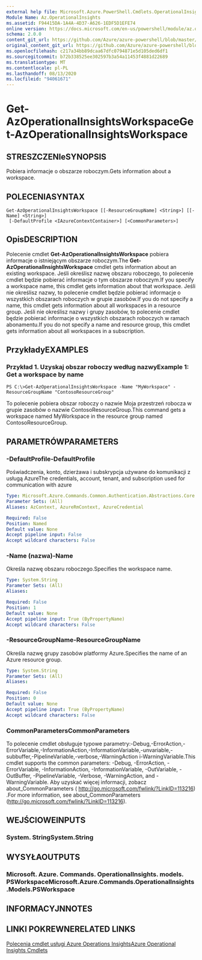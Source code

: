 ```yaml
---
external help file: Microsoft.Azure.PowerShell.Cmdlets.OperationalInsights.dll-Help.xml
Module Name: Az.OperationalInsights
ms.assetid: F94415DA-1A4A-4D37-A626-1EDF5D1EFE74
online version: https://docs.microsoft.com/en-us/powershell/module/az.operationalinsights/get-azoperationalinsightsworkspace
schema: 2.0.0
content_git_url: https://github.com/Azure/azure-powershell/blob/master/src/OperationalInsights/OperationalInsights/help/Get-AzOperationalInsightsWorkspace.md
original_content_git_url: https://github.com/Azure/azure-powershell/blob/master/src/OperationalInsights/OperationalInsights/help/Get-AzOperationalInsightsWorkspace.md
ms.openlocfilehash: c217a34bb89dcaa67dfc0794871e5d105ded6df1
ms.sourcegitcommit: b72b338525ee302597b3a54a11453f4881d22689
ms.translationtype: MT
ms.contentlocale: pl-PL
ms.lasthandoff: 08/13/2020
ms.locfileid: "94061671"
---
```

# <span data-ttu-id="776e0-101">Get-AzOperationalInsightsWorkspace</span><span class="sxs-lookup"><span data-stu-id="776e0-101">Get-AzOperationalInsightsWorkspace</span></span>

## <span data-ttu-id="776e0-102">STRESZCZENIe</span><span class="sxs-lookup"><span data-stu-id="776e0-102">SYNOPSIS</span></span>
<span data-ttu-id="776e0-103">Pobiera informacje o obszarze roboczym.</span><span class="sxs-lookup"><span data-stu-id="776e0-103">Gets information about a workspace.</span></span>

## <span data-ttu-id="776e0-104">POLECENIA</span><span class="sxs-lookup"><span data-stu-id="776e0-104">SYNTAX</span></span>

```
Get-AzOperationalInsightsWorkspace [[-ResourceGroupName] <String>] [[-Name] <String>]
 [-DefaultProfile <IAzureContextContainer>] [<CommonParameters>]
```

## <span data-ttu-id="776e0-105">Opis</span><span class="sxs-lookup"><span data-stu-id="776e0-105">DESCRIPTION</span></span>
<span data-ttu-id="776e0-106">Polecenie cmdlet **Get-AzOperationalInsightsWorkspace** pobiera informacje o istniejącym obszarze roboczym.</span><span class="sxs-lookup"><span data-stu-id="776e0-106">The **Get-AzOperationalInsightsWorkspace** cmdlet gets information about an existing workspace.</span></span>
<span data-ttu-id="776e0-107">Jeśli określisz nazwę obszaru roboczego, to polecenie cmdlet będzie pobierać informacje o tym obszarze roboczym.</span><span class="sxs-lookup"><span data-stu-id="776e0-107">If you specify a workspace name, this cmdlet gets information about that workspace.</span></span>
<span data-ttu-id="776e0-108">Jeśli nie określisz nazwy, to polecenie cmdlet będzie pobierać informacje o wszystkich obszarach roboczych w grupie zasobów.</span><span class="sxs-lookup"><span data-stu-id="776e0-108">If you do not specify a name, this cmdlet gets information about all workspaces in a resource group.</span></span>
<span data-ttu-id="776e0-109">Jeśli nie określisz nazwy i grupy zasobów, to polecenie cmdlet będzie pobierać informacje o wszystkich obszarach roboczych w ramach abonamentu.</span><span class="sxs-lookup"><span data-stu-id="776e0-109">If you do not specify a name and resource group, this cmdlet gets information about all workspaces in a subscription.</span></span>

## <span data-ttu-id="776e0-110">Przykłady</span><span class="sxs-lookup"><span data-stu-id="776e0-110">EXAMPLES</span></span>

### <span data-ttu-id="776e0-111">Przykład 1. Uzyskaj obszar roboczy według nazwy</span><span class="sxs-lookup"><span data-stu-id="776e0-111">Example 1: Get a workspace by name</span></span>
```
PS C:\>Get-AzOperationalInsightsWorkspace -Name "MyWorkspace" -ResourceGroupName "ContosoResourceGroup"
```

<span data-ttu-id="776e0-112">To polecenie pobiera obszar roboczy o nazwie Moja przestrzeń robocza w grupie zasobów o nazwie ContosoResourceGroup.</span><span class="sxs-lookup"><span data-stu-id="776e0-112">This command gets a workspace named MyWorkspace in the resource group named ContosoResourceGroup.</span></span>

## <span data-ttu-id="776e0-113">PARAMETRÓW</span><span class="sxs-lookup"><span data-stu-id="776e0-113">PARAMETERS</span></span>

### <span data-ttu-id="776e0-114">-DefaultProfile</span><span class="sxs-lookup"><span data-stu-id="776e0-114">-DefaultProfile</span></span>
<span data-ttu-id="776e0-115">Poświadczenia, konto, dzierżawa i subskrypcja używane do komunikacji z usługą Azure</span><span class="sxs-lookup"><span data-stu-id="776e0-115">The credentials, account, tenant, and subscription used for communication with azure</span></span>

```yaml
Type: Microsoft.Azure.Commands.Common.Authentication.Abstractions.Core.IAzureContextContainer
Parameter Sets: (All)
Aliases: AzContext, AzureRmContext, AzureCredential

Required: False
Position: Named
Default value: None
Accept pipeline input: False
Accept wildcard characters: False
```

### <span data-ttu-id="776e0-116">-Name (nazwa)</span><span class="sxs-lookup"><span data-stu-id="776e0-116">-Name</span></span>
<span data-ttu-id="776e0-117">Określa nazwę obszaru roboczego.</span><span class="sxs-lookup"><span data-stu-id="776e0-117">Specifies the workspace name.</span></span>

```yaml
Type: System.String
Parameter Sets: (All)
Aliases:

Required: False
Position: 1
Default value: None
Accept pipeline input: True (ByPropertyName)
Accept wildcard characters: False
```

### <span data-ttu-id="776e0-118">-ResourceGroupName</span><span class="sxs-lookup"><span data-stu-id="776e0-118">-ResourceGroupName</span></span>
<span data-ttu-id="776e0-119">Określa nazwę grupy zasobów platformy Azure.</span><span class="sxs-lookup"><span data-stu-id="776e0-119">Specifies the name of an Azure resource group.</span></span>

```yaml
Type: System.String
Parameter Sets: (All)
Aliases:

Required: False
Position: 0
Default value: None
Accept pipeline input: True (ByPropertyName)
Accept wildcard characters: False
```

### <span data-ttu-id="776e0-120">CommonParameters</span><span class="sxs-lookup"><span data-stu-id="776e0-120">CommonParameters</span></span>
<span data-ttu-id="776e0-121">To polecenie cmdlet obsługuje typowe parametry:-Debug,-ErrorAction,-ErrorVariable,-InformationAction,-InformationVariable,-unvariable,-subbuffer,-PipelineVariable,-verbose,-WarningAction i-WarningVariable.</span><span class="sxs-lookup"><span data-stu-id="776e0-121">This cmdlet supports the common parameters: -Debug, -ErrorAction, -ErrorVariable, -InformationAction, -InformationVariable, -OutVariable, -OutBuffer, -PipelineVariable, -Verbose, -WarningAction, and -WarningVariable.</span></span> <span data-ttu-id="776e0-122">Aby uzyskać więcej informacji, zobacz about_CommonParameters ( http://go.microsoft.com/fwlink/?LinkID=113216) .</span><span class="sxs-lookup"><span data-stu-id="776e0-122">For more information, see about_CommonParameters (http://go.microsoft.com/fwlink/?LinkID=113216).</span></span>

## <span data-ttu-id="776e0-123">WEJŚCIOWE</span><span class="sxs-lookup"><span data-stu-id="776e0-123">INPUTS</span></span>

### <span data-ttu-id="776e0-124">System. String</span><span class="sxs-lookup"><span data-stu-id="776e0-124">System.String</span></span>

## <span data-ttu-id="776e0-125">WYSYŁA</span><span class="sxs-lookup"><span data-stu-id="776e0-125">OUTPUTS</span></span>

### <span data-ttu-id="776e0-126">Microsoft. Azure. Commands. OperationalInsights. models. PSWorkspace</span><span class="sxs-lookup"><span data-stu-id="776e0-126">Microsoft.Azure.Commands.OperationalInsights.Models.PSWorkspace</span></span>

## <span data-ttu-id="776e0-127">INFORMACYJN</span><span class="sxs-lookup"><span data-stu-id="776e0-127">NOTES</span></span>

## <span data-ttu-id="776e0-128">LINKI POKREWNE</span><span class="sxs-lookup"><span data-stu-id="776e0-128">RELATED LINKS</span></span>

[<span data-ttu-id="776e0-129">Polecenia cmdlet usługi Azure Operations Insights</span><span class="sxs-lookup"><span data-stu-id="776e0-129">Azure Operational Insights Cmdlets</span></span>](/powershell/module/az.operationalinsights)



